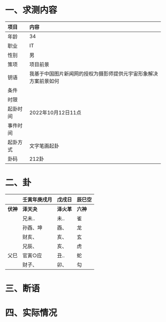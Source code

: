 # 一、求测内容
|项目|内容|
|:-|:-|
|年龄|34|
|职业|IT|
|性别|男|
|策项|项目前景|
|钥语|我基于中国图片新闻网的授权为摄影师提供元宇宙形象解决方案前景如何|
|条件||
|时限||
|起卦时间|2022年10月12日11点|
|事件时间||
|起卦方式|文字笔画起卦|
|卦码|212卦|

# 二、卦
||壬寅年庚戌月|戊戌日|辰巳空|
|:-|:-|:-|:-|
|**伏神**|**泽天夬**|**泽火革**|**六神**|
||兄未..|未..|雀|
||孙酉、坤|酉、|龙|
||财亥、|亥、|玄|
||兄辰、|亥、|虎|
|父巳|官寅○应|丑..|蛇|
||财子、|卯、|勾|


# 三、断语

# 四、实际情况